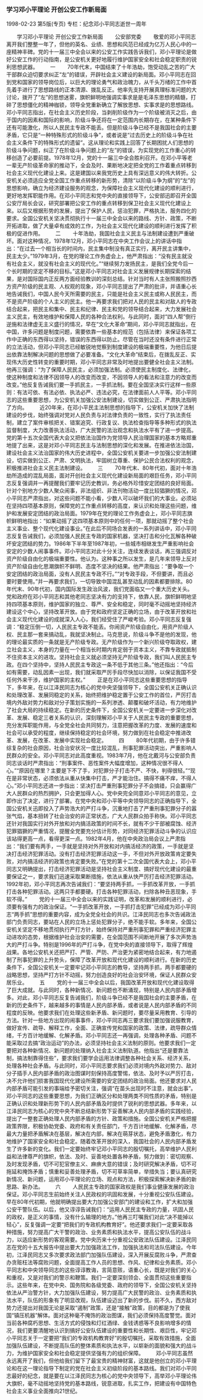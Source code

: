 ### 学习邓小平理论  开创公安工作新局面

1998-02-23
第5版(专页)
专栏：纪念邓小平同志逝世一周年

　　学习邓小平理论  开创公安工作新局面
　　公安部党委
　　敬爱的邓小平同志离开我们整整一年了，但他的英名、业绩、思想和风范已经成为亿万人民心中的一座精神丰碑。党的十一届三中全会以来的公安工作实践告诉我们，邓小平理论是做好公安工作的行动指南，是公安机关更好地履行维护国家安全和社会稳定职责的锐利思想武器。
　　一
　　70年代末，中国结束了十年浩劫，饱受动乱之苦的广大干部群众迫切要求纠正“左”的错误，开辟社会主义建设的新局面。邓小平同志在回到党和国家的领导岗位后，以巨大的理论勇气和政治魄力，从千头万绪的工作中首先着手进行了思想路线的正本清源、拨乱反正。他率先支持开展真理标准问题的大讨论，拨开了“左”的思想迷雾，旗帜鲜明地强调实事求是是毛泽东思想的精髓，打碎了思想僵化的精神枷锁，领导全党重新确立了解放思想、实事求是的思想路线。邓小平同志指出，在社会主义历史阶段，当剥削阶级作为一个阶级被消灭之后，由于国内的因素和国际的影响，阶级斗争还将在一定范围内长期存在，在某种条件下还有可能激化，所以人民民主专政不能丢。但是阶级斗争已经不是我国社会的主要矛盾，它只是“一种特殊形式的阶级斗争”，或者说是“过去历史上的阶级斗争在社会主义条件下的特殊形式的遗留”。这从理论和实践上回答了长期困扰人们思想的阶级斗争问题，纠正了在阶级斗争问题上的“左”的错误，为实现党的工作重心的转移创造了必要前提。1978年12月，党的十一届三中全会胜利召开。在邓小平等老一辈无产阶级革命家的推动下，全会及时、果断地决定把全党的工作着重点转移到社会主义现代化建设上来。这是建国以来我党历史上具有深远意义的伟大转折。公安机关必须适应全党全国工作重点转移的新形势，清除“以阶级斗争为纲”的“左”的思想影响，确立为经济建设服务的观念，为保障社会主义现代化建设的顺利进行，更好地发挥职能作用。在邓小平同志和党中央的直接领导下，公安部迅即召开全国公安厅局长会议，研究部署把公安工作的重点转移到保卫社会主义现代化建设上来。以后又根据形势的发展，提出了保护人民，惩治犯罪，严格执法，服务四化的要求。全国公安机关坚决贯彻执行十一届三中全会以来的路线、方针、政策，不断开拓进取，做了大量卓有成效的工作，为社会主义现代化建设的顺利进行发挥了积极的促进作用。
　　二
　　十年浩劫，我国社会主义民主与法制建设遭到严重破坏。面对这种情况，1978年12月，邓小平同志在中央工作会议上的讲话中指出：“在过去一个相当长的时间内，民主集中制没有真正实行，离开民主讲集中，民主太少。”1979年3月，在党的理论工作务虚会上，他严肃指出：“没有民主就没有社会主义，就没有社会主义的现代化。”“继续努力发扬民主，是我们全党今后一个长时期的坚定不移的目标。”这是邓小平同志对社会主义发展规律长期探索的结果，是对国际国内正反两方面经验教训的深刻总结。针对当时有人主张照搬照抄西方资产阶级的民主观、人权观的现象，邓小平同志提出了严肃的批评，并语重心长地告诫我们，中国人民今天所需要的民主，只能是社会主义民主或称人民民主，而不是资产阶级的个人主义的民主。他一再要求我们把对人民的民主和对敌人的专政结合起来，把民主和集中、民主和纪律、民主和党的领导结合起来，大力发展社会主义民主，有效地维护和保障人民的各种合法权利。与此同时，面对“四人帮”倒行逆施和法律虚无主义盛行的情况，早在“文化大革命”期间，邓小平同志就指出，在中国，许多问题是制度问题，需要依靠一些基本的规范（包括法律）来保证各项工作中正确的东西得以坚持，错误的东西得以防止。尽管在当时还没有条件进行正常的立法活动，但邓小平同志已经敏锐地觉察到制度建设的极端重要性，为他日后提出依靠法制解决问题的思想做了必要准备。“文化大革命”结束后，在拨乱反正、实现伟大历史性转变的重要时期，邓小平同志非常及时地提出要健全社会主义法制。他再三强调：“为了保障人民民主，必须加强法制。必须使民主制度化、法律化，使这种制度和法律不因领导人的改变而改变，不因领导人的看法和注意力的改变而改变。”他反复告诫我们要一手抓民主，一手抓法制。要在全国坚决实行这样一些原则：有法可依、有法必依、执法必严、违法必究，在法律面前人人平等。邓小平同志的这些重要思想，为公安机关加强公安法制建设，切实做到公正、严肃执法指明了方向。
　　近20年来，在邓小平民主法制思想的指导下，公安机关加快了法制建设的步伐，始终强调对党对人民负责与对法律负责的一致性，实行了执法责任制，建立了案件审核把关、错案追究、行政复议、执法检查指导等多种形式的执法监督制度，大力改善执法活动，广大民警的法治观念和执法水平有了进一步提高。党的第十五次全国代表大会又把依法治国作为党领导人民治理国家的基本方略郑重地提了出来，这是对邓小平同志民主与法制思想的深化和发展。在推进依法治国，建设社会主义法治国家的伟大历史进程中，全国公安机关要进一步加强公安法制建设，切实做到公正、严肃、文明执法，牢固树立尊重、保护公民合法权利的观念，积极推进社会主义民主法制建设。
　　三
　　70年代末、80年代初，面对十年浩劫所造成的混乱局面，面对开创社会主义现代化建设新局面的艰巨任务，邓小平同志反复强调并一再提醒我们要牢记历史教训，务必格外珍惜安定团结的良好局面。针对个别地方少数人聚众闹事，非法组织、非法刊物活动一度比较猖獗的情况，邓小平同志严肃指出，对这些问题不能小看，少数人可以破坏我们的大事业。必须站在坚持四项基本原则，保障党的工作重点转移的高度，来认识和处理这些问题，维护和发展安定团结的政治局面。1979年在党的理论工作务虚会上，邓小平同志旗帜鲜明地指出：“如果动摇了这四项基本原则中的任何一项，那就动摇了整个社会主义事业、整个现代化建设事业。”在此后不同场合发表的一系列讲话中，邓小平同志反复告诫我们，必须加强人民民主专政的国家机器，坚决打击和分化瓦解各种破坏安定团结的势力。1986年下半年至1987年初，一些城市相继发生严重影响社会安定的少数人闹事事件。邓小平同志对此十分关注，连续发表谈话，再三强调反对资产阶级自由化的极端重要性。他认为。这种事之所以发生，是几年来领导上反对资产阶级自由化思潮旗帜不鲜明、态度不坚决的结果。他严肃指出：“要争取一个安定团结的政治局面，没有人民民主专政不行。”“对专政手段，不但要讲，而且必要时要使用。”并一再要求我们，一切导致中国混乱甚至动乱的因素都要排除。80年代末、90年代初，国内国际发生政治风波，我们党面临又一个重大历史关头。党和政府在邓小平同志和其他老同志坚决有力的支持下，依靠人民，旗帜鲜明地坚持四项基本原则，维护国家的独立、尊严、安全和稳定，同时毫不动摇地坚持经济建设这个中心，坚持改革开放。由于党和政府坚定正确的立场，由于改革开放和社会主义现代化建设的成就深入人心，我们经受住了严峻考验。邓小平同志反复强调：“稳定压倒一切，人民民主专政不能丢。你闹资产阶级自由化，用资产阶级人权、民主那一套来搞动乱，我就坚决制止。马克思说，阶级斗争不是他的发现，他的理论最实质的一条就是无产阶级专政。无产阶级作为一个新兴阶级夺取政权，建立社会主义，本身的力量在一个相当长时期内肯定弱于资本主义，不靠专政就抵制不住资本主义的进攻。坚持社会主义就必须坚持无产阶级专政，我们叫人民民主专政。在四个坚持中，坚持人民民主专政这一条不低于其他三条。”他还指出：“今后如有需要，动乱因素一出现，我们就采取严厉手段尽快加以消除，以保证我国不受任何外来干涉，维护国家的主权。”
　　正是在邓小平同志这些重要思想的指导下，多年来，在以江泽民同志为核心的党中央坚强领导下，全国公安机关正确认识和处理改革、发展同稳定的关系，始终把维护稳定置于公安工作的首位，严厉打击境内外敌对势力和敌对分子策划实施的一系列渗透、颠覆和破坏活动，有力地维护了社会大局的持续稳定。在新的历史条件下，全国公安机关一定要进一步深化对改革、发展、稳定三者关系的认识，深刻理解邓小平关于人民民主专政的重要思想，充分发挥职能作用，与全党全社会共同努力，注意把握改革的力度、发展的速度和社会可以承受的程度，继续保持稳定的社会环境，努力做到在社会稳定中推进改革、发展，在改革、发展中实现社会稳定。
　　四
　　80年代初期，由于许多错综复杂的社会原因，社会治安状况一度比较混乱，刑事犯罪活动突出，严重影响人民群众的安全。邓小平同志对此高度重视。1983年7月，他在北戴河与公安部负责同志谈话时严肃指出：“刑事案件、恶性案件大幅度增加，这种情况很不得人心。”“原因在哪里？主要是下不了手，对犯罪分子打击不严、不快，判得很轻。”“现在是非常状态，必须依法从重从快集中打击，严才能治住。搞得不痛不痒，不得人心。”邓小平同志还进一步指出：坚决打击严重刑事犯罪分子不会搞错，只会赢得广大人民群众的热烈拥护，只会更加得人心。党中央完全同意邓小平同志的意见，立即作出了决定，进行了部署。在党中央和邓小平等中央领导同志的正确指导下，全国公安机关迅即投入了声势浩大的严打斗争，沉重地打击了严重刑事犯罪分子的嚣张气焰，基本扭转了社会治安的非正常状态，广大人民群众拍手称快。邓小平同志还针对我国实行对外开放和对内搞活政策的时间不长，就有不少干部被腐蚀、经济犯罪猖獗的严重情况，提醒全党要充分估计形势，对同经济犯罪活动斗争的认识应该站得更高一点，看得更深一点。1982年4月，他在中央政治局会议上严肃指出：“我们要有两手，一手就是坚持对外开放和对内搞活经济的政策，一手就是坚决打击经济犯罪活动。没有打击经济犯罪活动这一手，不但对外开放政策肯定要失败，对内搞活经济的政策也肯定要失败。”在党的第十二次全国代表大会上，邓小平同志又明确提出，打击经济犯罪活动是坚持社会主义制度、搞好现代化建设的最重要保证之一，要求我们迅速采取果断措施，依法从重从快严厉打击经济犯罪活动。1992年初，邓小平同志再次告诫我们：“要坚持两手抓，一手抓改革开放，一手抓打击各种犯罪活动。这两只手都要硬。打击各种犯罪活动，扫除各种丑恶现象，手软不得。”
　　党的十一届三中全会以来的实践证明，改革和发展的顺利进行，必须要有强有力的政治保证。“一手抓改革开放，一手抓打击犯罪”已经成为邓小平同志“两手抓”思想的重要内容，成为全党全社会的共识。江泽民同志也多次告诫政法部门负责同志，要站在人民的立场上惩处犯罪分子，绝不能手软。多年来，全国公安机关坚定不移地贯彻执行严打方针，始终保持对严重刑事犯罪和严重经济犯罪主动进攻的态势，根据维护社会治安的需要，在全国范围不间断地开展了多次声势浩大的严打斗争。特别是1996年的严打斗争，在党中央的直接领导下，取得了辉煌战果。各地公安机关还把严打、严管、严防、严治更为紧密地结合起来，有力地遏制了刑事犯罪的上升势头，保障了改革开放和现代化建设的顺利进行。在新的历史条件下，全国公安机关一定要牢记邓小平同志的教导，坚持两手抓，两手都要硬的战略思想，坚持严打方针不动摇，努力创造良好的社会治安环境，保证人民群众安居乐业。
　　五
　　党的十一届三中全会以后，我国改革开放和现代化建设取得了巨大成就。与此同时，各种新情况、新问题也不断涌现，特别是人民内部矛盾增多。对此，邓小平同志反复告诫我们，阶级斗争已经不是我国社会的主要矛盾，在新的历史条件下，越来越多的事情是人民内部矛盾，或者说是人民内部矛盾的不同程度的反映。他要求我们在处理这些新矛盾、新问题时，要尽量采用教育、引导的方法。针对一些地方出现的闹事事件，邓小平同志再三要求我们要加强说服教育，做好宣传、疏导、解释工作，全面、正确宣传党和国家的政策、法律，疏导群众情绪，千方百计地缓解、化解矛盾。邓小平同志还一再强调，处理各种矛盾、问题不能采取过去搞“政治运动”的办法，必须坚持社会主义法制的原则。他要求我们一定要把对各种新情况、新问题的处理纳入社会主义法制轨道。他指出“还是要靠法制，搞法制靠得住些”，要求我们要学会运用法律调整各种社会关系、经济关系，处理各种社会矛盾。与此同时，邓小平同志要求我们必须对境内外敌对势力、敌对分子插手人民内部矛盾的政治图谋时刻保持高度警惕，依法、及时予以严厉打击，决不允许他们损害我国现代化建设所需要的安定团结的政治局面。他还要求对人民内部矛盾可能引发的事端给予密切关注，强调“在苗头出现时不注意，就会出事”。邓小平同志的这些重要思想，为我们正确区分和处理两类不同性质的矛盾，特别是正确认识和处理新形势下的人民内部矛盾及时提供了锐利的思想武器。多年来，以江泽民同志为核心的党中央不断总结新形势下妥善解决人民内部矛盾的实践经验，提出了一整套正确处理人民内部矛盾的方针、政策和措施。全国公安机关严格把握政策界限，积极协助党委、政府和有关责任部门，千方百计地缓解、化解矛盾，尽最大力量把矛盾解决在基层，解决在内部，解决在萌芽状态，避免矛盾激化，有力地维护了国家安全和社会稳定。随着改革开放的深入，我国社会的人民内部矛盾发生了许多新的变化。我们一定要始终牢记邓小平同志的殷切嘱托，高举维护人民利益和法律尊严的旗帜，依法、及时、妥善地处置各种矛盾，努力做到：密切观察、及时发现矛盾，切不可犯官僚主义、麻痹大意的错误；及时研究解决矛盾，切不可拖延和掩饰矛盾；慎重和妥善处理矛盾，切不可草率简单，举措失当；要认真研究新情况、新问题，运用邓小平理论的立场、观点和方法，积极探索解决新矛盾的新思路、新办法。
　　六
　　人民民主专政的国家政权是我们事业健康发展的政治保证。邓小平同志生前始终关注人民政权的巩固和发展，十分重视公安队伍建设。早在80年代初期，他就明确提出要大力加强公安部门的建设和工作，扩大和加强公安干警队伍。以后，他又谆谆告诫我们：“运用人民民主专政的力量，巩固人民的政权，是正义的事情，没有什么输理的地方。”他再三叮嘱我们对此“决不能掉以轻心”，反复强调一定要“把我们的专政机构教育好”。他还要求我们一定要采取各种措施，努力提高广大干警的政治、业务素质和执法水平，提高公安队伍的战斗力，以适应新形势的客观需要。党中央历来十分重视公安政法队伍建设。江泽民同志在党的十五大报告中提出要大力加强政法工作，加强执法和司法队伍建设。今年初，江泽民同志又多次要求政法部门加强队伍建设，深入开展反腐败斗争，严肃查办贪赃枉法等腐败问题，全面提高工作人员的思想、作风、纪律和业务素质。邓小平同志和中央领导同志的这些谆谆教诲，言简意赅，语重心长，既是对我们的关心和重视，又是对我们的警示和鞭策。我们一定要深刻领会、全面贯彻这些重要指示。这些年来，在党中央、国务院和各级党委、政府的领导下，全国公安机关坚持依法从严治警方针，大力加强队伍建设，努力提高广大民警的政治、业务素质和执法水平，队伍的形象有了明显改观，队伍建设迈出了新的步伐。前不久，西方敌对势力还提出对我国无论是采取“遏制”政策，还是“接触”政策，目的都是为了使我国“镇压机器”解体。面对这种毫不掩饰的政治图谋，我们必须保持高度警觉。面对当前各种腐朽思想、生活方式的侵蚀和灯红酒绿、金钱诱惑等不良影响增多的情况，我们更要清醒地认识到搞好公安队伍建设的重要性和长期性、艰巨性，牢记邓小平同志关于一定要把“我们的专政机构教育好”的殷切嘱托，采取有效措施，全面加强队伍建设，不断提高队伍的整体素质和执法水平，以崭新的面貌和强大的战斗力，为维护国家安全和社会稳定提供坚强有力的组织保障。
　　邓小平同志虽然永远离开了我们，但他给我们留下了最宝贵的精神财富，这就是他创立的邓小平理论和在这一理论指导下制定的党在社会主义初级阶段的基本路线。我们对邓小平同志最好的纪念，就是要在以江泽民同志为核心的党中央领导下，高举邓小平理论伟大旗帜，毫不动摇地坚持党的基本路线，锐意进取，扎实工作，把建设有中国特色社会主义事业全面推向21世纪。
